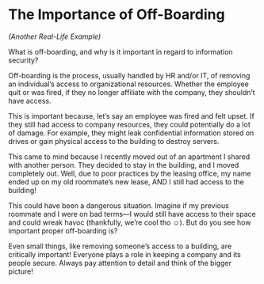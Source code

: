 
# The Importance of Off-Boarding  
*(Another Real-Life Example)*  

What is off-boarding, and why is it important in regard to information security?  

Off-boarding is the process, usually handled by HR and/or IT, of removing an individual’s access to organizational resources. Whether the employee quit or was fired, if they no longer affiliate with the company, they shouldn’t have access.  

This is important because, let’s say an employee was fired and felt upset. If they still had access to company resources, they could potentially do a lot of damage. For example, they might leak confidential information stored on drives or gain physical access to the building to destroy servers.  

This came to mind because I recently moved out of an apartment I shared with another person. They decided to stay in the building, and I moved completely out. Well, due to poor practices by the leasing office, my name ended up on my old roommate’s new lease, AND I still had access to the building!  

This could have been a dangerous situation. Imagine if my previous roommate and I were on bad terms—I would still have access to their space and could wreak havoc (thankfully, we’re cool tho ☺️). But do you see how important proper off-boarding is?  

Even small things, like removing someone’s access to a building, are critically important! Everyone plays a role in keeping a company and its people secure. Always pay attention to detail and think of the bigger picture!  
